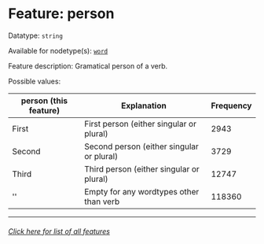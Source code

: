 # Feature: person

Datatype: `string`

Available for nodetype(s): [`word`](wordnodefeatures.md)

Feature description: Gramatical person of a verb.

Possible values:

person (this feature) | Explanation | Frequency
--- | --- | ---
First | First person (either singular or plural) | 2943
Second | Second person (either singular or plural) | 3729
Third | Third person (either singular or plural) | 12747
'' | Empty for any wordtypes other than verb | 118360

---
###### [Click here for list of all features](home.md)
